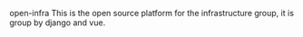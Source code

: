 open-infra
This is the open source platform for the infrastructure group, it is group by django and vue.
